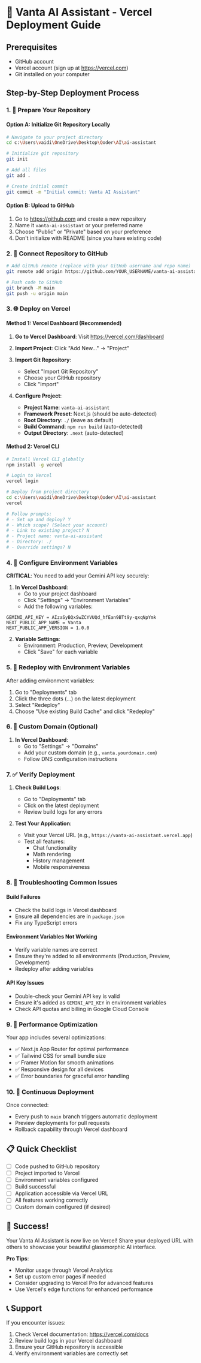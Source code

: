 # 🚀 Vanta AI Assistant - Vercel Deployment Guide

## Prerequisites
- GitHub account
- Vercel account (sign up at https://vercel.com)
- Git installed on your computer

## Step-by-Step Deployment Process

### 1. 📁 Prepare Your Repository

#### Option A: Initialize Git Repository Locally
```bash
# Navigate to your project directory
cd c:\Users\vaidi\OneDrive\Desktop\Qoder\AI\ai-assistant

# Initialize git repository
git init

# Add all files
git add .

# Create initial commit
git commit -m "Initial commit: Vanta AI Assistant"
```

#### Option B: Upload to GitHub
1. Go to https://github.com and create a new repository
2. Name it `vanta-ai-assistant` or your preferred name
3. Choose "Public" or "Private" based on your preference
4. Don't initialize with README (since you have existing code)

### 2. 🔗 Connect Repository to GitHub

```bash
# Add GitHub remote (replace with your GitHub username and repo name)
git remote add origin https://github.com/YOUR_USERNAME/vanta-ai-assistant.git

# Push code to GitHub
git branch -M main
git push -u origin main
```

### 3. 🌐 Deploy on Vercel

#### Method 1: Vercel Dashboard (Recommended)
1. **Go to Vercel Dashboard**: Visit https://vercel.com/dashboard
2. **Import Project**: Click "Add New..." → "Project"
3. **Import Git Repository**: 
   - Select "Import Git Repository"
   - Choose your GitHub repository
   - Click "Import"

4. **Configure Project**:
   - **Project Name**: `vanta-ai-assistant`
   - **Framework Preset**: Next.js (should be auto-detected)
   - **Root Directory**: `./` (leave as default)
   - **Build Command**: `npm run build` (auto-detected)
   - **Output Directory**: `.next` (auto-detected)

#### Method 2: Vercel CLI
```bash
# Install Vercel CLI globally
npm install -g vercel

# Login to Vercel
vercel login

# Deploy from project directory
cd c:\Users\vaidi\OneDrive\Desktop\Qoder\AI\ai-assistant
vercel

# Follow prompts:
# - Set up and deploy? Y
# - Which scope? (Select your account)
# - Link to existing project? N
# - Project name: vanta-ai-assistant
# - Directory: ./
# - Override settings? N
```

### 4. 🔐 Configure Environment Variables

**CRITICAL**: You need to add your Gemini API key securely:

1. **In Vercel Dashboard**:
   - Go to your project dashboard
   - Click "Settings" → "Environment Variables"
   - Add the following variables:

```
GEMINI_API_KEY = AIzaSyBQxSwZCYVUQd_hfEan9BTt9y-qxqNpYmk
NEXT_PUBLIC_APP_NAME = Vanta
NEXT_PUBLIC_APP_VERSION = 1.0.0
```

2. **Variable Settings**:
   - Environment: Production, Preview, Development
   - Click "Save" for each variable

### 5. 🔄 Redeploy with Environment Variables

After adding environment variables:
1. Go to "Deployments" tab
2. Click the three dots (...) on the latest deployment
3. Select "Redeploy"
4. Choose "Use existing Build Cache" and click "Redeploy"

### 6. 🎯 Custom Domain (Optional)

1. **In Vercel Dashboard**:
   - Go to "Settings" → "Domains"
   - Add your custom domain (e.g., `vanta.yourdomain.com`)
   - Follow DNS configuration instructions

### 7. ✅ Verify Deployment

1. **Check Build Logs**:
   - Go to "Deployments" tab
   - Click on the latest deployment
   - Review build logs for any errors

2. **Test Your Application**:
   - Visit your Vercel URL (e.g., `https://vanta-ai-assistant.vercel.app`)
   - Test all features:
     - Chat functionality
     - Math rendering
     - History management
     - Mobile responsiveness

### 8. 🔧 Troubleshooting Common Issues

#### Build Failures
- Check the build logs in Vercel dashboard
- Ensure all dependencies are in `package.json`
- Fix any TypeScript errors

#### Environment Variables Not Working
- Verify variable names are correct
- Ensure they're added to all environments (Production, Preview, Development)
- Redeploy after adding variables

#### API Key Issues
- Double-check your Gemini API key is valid
- Ensure it's added as `GEMINI_API_KEY` in environment variables
- Check API quotas and billing in Google Cloud Console

### 9. 📱 Performance Optimization

Your app includes several optimizations:
- ✅ Next.js App Router for optimal performance
- ✅ Tailwind CSS for small bundle size
- ✅ Framer Motion for smooth animations
- ✅ Responsive design for all devices
- ✅ Error boundaries for graceful error handling

### 10. 🚀 Continuous Deployment

Once connected:
- Every push to `main` branch triggers automatic deployment
- Preview deployments for pull requests
- Rollback capability through Vercel dashboard

## 📋 Quick Checklist

- [ ] Code pushed to GitHub repository
- [ ] Project imported to Vercel
- [ ] Environment variables configured
- [ ] Build successful
- [ ] Application accessible via Vercel URL
- [ ] All features working correctly
- [ ] Custom domain configured (if desired)

## 🎉 Success!

Your Vanta AI Assistant is now live on Vercel! Share your deployed URL with others to showcase your beautiful glassmorphic AI interface.

**Pro Tips**:
- Monitor usage through Vercel Analytics
- Set up custom error pages if needed
- Consider upgrading to Vercel Pro for advanced features
- Use Vercel's edge functions for enhanced performance

## 📞 Support

If you encounter issues:
1. Check Vercel documentation: https://vercel.com/docs
2. Review build logs in your Vercel dashboard
3. Ensure your GitHub repository is accessible
4. Verify environment variables are correctly set